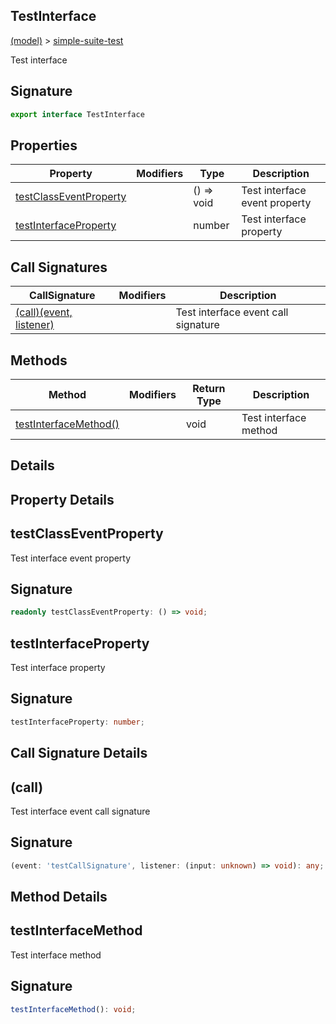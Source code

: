 
## TestInterface

[(model)](/index) &gt; [simple-suite-test](/simple-suite-test)

Test interface

## Signature

```typescript
export interface TestInterface 
```

## Properties

|  Property | Modifiers | Type | Description |
|  --- | --- | --- | --- |
|  [testClassEventProperty](/simple-suite-test/testinterface#testclasseventproperty-PropertySignature) |  | () =&gt; void | Test interface event property |
|  [testInterfaceProperty](/simple-suite-test/testinterface#testinterfaceproperty-PropertySignature) |  | number | Test interface property |

## Call Signatures

|  CallSignature | Modifiers | Description |
|  --- | --- | --- |
|  [(call)(event, listener)](/simple-suite-test/testinterface#_call_-CallSignature) |  | Test interface event call signature |

## Methods

|  Method | Modifiers | Return Type | Description |
|  --- | --- | --- | --- |
|  [testInterfaceMethod()](/simple-suite-test/testinterface#testinterfacemethod-MethodSignature) |  | void | Test interface method |

## Details

## Property Details

## testClassEventProperty

Test interface event property

## Signature

```typescript
readonly testClassEventProperty: () => void;
```

## testInterfaceProperty

Test interface property

## Signature

```typescript
testInterfaceProperty: number;
```

## Call Signature Details

## (call)

Test interface event call signature

## Signature

```typescript
(event: 'testCallSignature', listener: (input: unknown) => void): any;
```

## Method Details

## testInterfaceMethod

Test interface method

## Signature

```typescript
testInterfaceMethod(): void;
```
